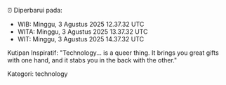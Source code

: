 ⏰ Diperbarui pada:
- WIB: Minggu, 3 Agustus 2025 12.37.32 UTC
- WITA: Minggu, 3 Agustus 2025 13.37.32 UTC
- WIT: Minggu, 3 Agustus 2025 14.37.32 UTC

Kutipan Inspiratif:
"Technology... is a queer thing. It brings you great gifts with one hand, and it stabs you in the back with the other."


Kategori: technology

